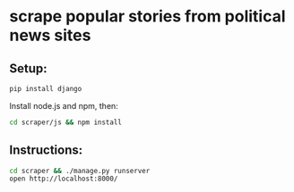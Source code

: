 # scrape popular stories from political news sites

## Setup:

```sh
pip install django
```
Install node.js and npm, then:

```sh
cd scraper/js && npm install
```

## Instructions:

```sh
cd scraper && ./manage.py runserver
open http://localhost:8000/
```
	
